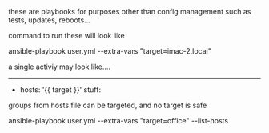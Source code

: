 
these are playbooks for purposes other than config management such as tests, updates, reboots...


command to run these will look like

ansible-playbook user.yml --extra-vars "target=imac-2.local"



a single activiy may look like....

---
- hosts: '{{ target }}'
  stuff:





groups from hosts file can be targeted, and no target is safe

ansible-playbook user.yml --extra-vars "target=office" --list-hosts

